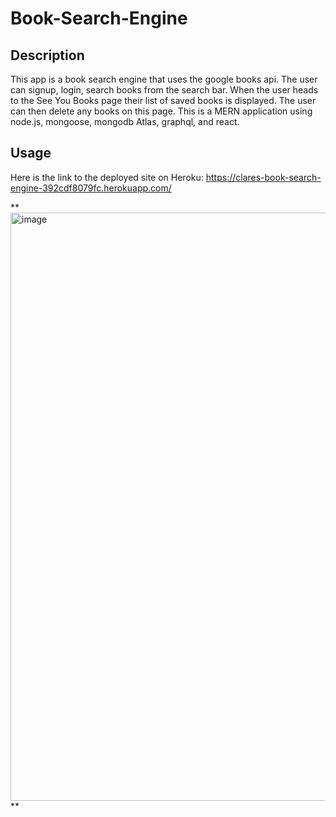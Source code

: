 # Book-Search-Engine

## Description
This app is a book search engine that uses the google books api. The user can signup, login, search books from the search bar. When the user heads to the See You Books page their list of saved books is displayed. The user can then delete any books on this page. This is a MERN application using node.js, mongoose, mongodb Atlas, graphql, and react. 

## Usage
Here is the link to the deployed site on Heroku:
https://clares-book-search-engine-392cdf8079fc.herokuapp.com/

 **<img width="941" alt="image" src="https://github.com/clarebryar/Book-Search-Engine/assets/128009509/42206c9a-72e5-4792-bc2e-82042fe1fb77">
**
